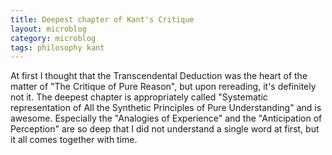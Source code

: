 ```yaml
---
title: Deepest chapter of Kant's Critique
layout: microblog
category: microblog
tags: philosophy kant
---
```


At first I thought that the Transcendental Deduction was the heart of the matter of "The Critique of Pure Reason", but upon rereading, it's definitely not it. The deepest chapter is appropriately called "Systematic representation of All the Synthetic Principles of Pure Understanding" and is awesome. Especially the "Analogies of Experience" and the "Anticipation of Perception" are so deep that I did not understand a single word at first, but it all comes together with time.

